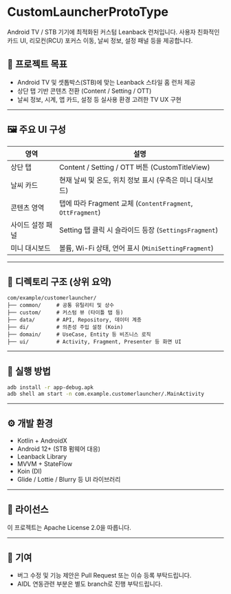 # CustomLauncherProtoType

Android TV / STB 기기에 최적화된 커스텀 Leanback 런처입니다. 
사용자 친화적인 카드 UI, 리모컨(RCU) 포커스 이동, 날씨 정보, 설정 패널 등을 제공합니다.

## 🎯 프로젝트 목표
- Android TV 및 셋톱박스(STB)에 맞는 Leanback 스타일 홈 런처 제공
- 상단 탭 기반 콘텐츠 전환 (Content / Setting / OTT)
- 날씨 정보, 시계, 앱 카드, 설정 등 실사용 환경 고려한 TV UX 구현

---

## 🖼️ 주요 UI 구성
| 영역 | 설명 |
|------|------|
| 상단 탭 | Content / Setting / OTT 버튼 (CustomTitleView) |
| 날씨 카드 | 현재 날씨 및 온도, 위치 정보 표시 (우측은 미니 대시보드) |
| 콘텐츠 영역 | 탭에 따라 Fragment 교체 (`ContentFragment`, `OttFragment`) |
| 사이드 설정 패널 | Setting 탭 클릭 시 슬라이드 등장 (`SettingsFragment`) |
| 미니 대시보드 | 볼륨, Wi-Fi 상태, 언어 표시 (`MiniSettingFragment`) |

---

## 📂 디렉토리 구조 (상위 요약)
```text
com/example/customerlauncher/
├── common/     # 공통 유틸리티 및 상수
├── custom/     # 커스텀 뷰 (타이틀 탭 등)
├── data/       # API, Repository, 데이터 계층
├── di/         # 의존성 주입 설정 (Koin)
├── domain/     # UseCase, Entity 등 비즈니스 로직
├── ui/         # Activity, Fragment, Presenter 등 화면 UI
```

---

## 🚀 실행 방법
```bash
adb install -r app-debug.apk
adb shell am start -n com.example.customerlauncher/.MainActivity
```

---

## ⚙️ 개발 환경
- Kotlin + AndroidX
- Android 12+ (STB 펌웨어 대응)
- Leanback Library
- MVVM + StateFlow
- Koin (DI)
- Glide / Lottie / Blurry 등 UI 라이브러리

---

## 📜 라이선스
이 프로젝트는 Apache License 2.0을 따릅니다. 

---

## 🙌 기여
- 버그 수정 및 기능 제안은 Pull Request 또는 이슈 등록 부탁드립니다.
- AIDL 연동관련 부분은 별도 branch로 진행 부탁드립니다. 
